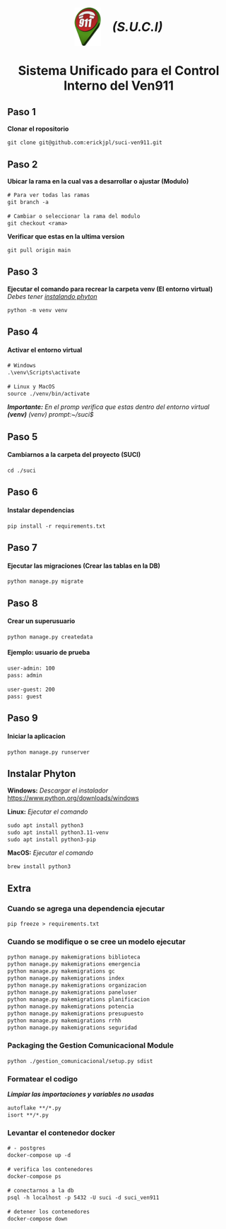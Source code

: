 <h1 align="center" style="display: flex; align-items: center; justify-content: center; gap: 25px;">
  <img src="./suci/templates/static/img/logo.png" width="60" alt="S.U.C.I Logo">
  <i>(S.U.C.I)</i>
</h1>

<h1 align="center" style="margin-bottom: 0;">Sistema Unificado para el Control</h1>
<h1 align="center" style="margin-top: 0;">Interno del Ven911</h1>

## Paso 1

**Clonar el ropositorio**

```
git clone git@github.com:erickjpl/suci-ven911.git
```

## Paso 2

**Ubicar la rama en la cual vas a desarrollar o ajustar (Modulo)**

```
# Para ver todas las ramas
git branch -a

# Cambiar o seleccionar la rama del modulo
git checkout <rama>
```

**Verificar que estas en la ultima version**

```
git pull origin main
```

## Paso 3

**Ejecutar el comando para recrear la carpeta venv (El entorno virtual)**
_Debes tener [instalando phyton](#instalando-phyton)_

```
python -m venv venv
```

## Paso 4

#### Activar el entorno virtual

```
# Windows
.\venv\Scripts\activate

# Linux y MacOS
source ./venv/bin/activate
```

_**Importante:** En el promp verifica que estas dentro del entorno virtual **(venv)**_
_(venv) prompt:~/suci$_

## Paso 5

#### Cambiarnos a la carpeta del proyecto (SUCI)

```
cd ./suci
```

## Paso 6

#### Instalar dependencias

```
pip install -r requirements.txt
```

## Paso 7

#### Ejecutar las migraciones (Crear las tablas en la DB)

```
python manage.py migrate
```

## Paso 8

#### Crear un superusuario

```
python manage.py createdata
```

#### Ejemplo: usuario de prueba

```
user-admin: 100
pass: admin

user-guest: 200
pass: guest
```

## Paso 9

#### Iniciar la aplicacion

```
python manage.py runserver
```

## Instalar Phyton

**Windows:** _Descargar el instalador_
https://www.python.org/downloads/windows

**Linux:** _Ejecutar el comando_

```
sudo apt install python3
sudo apt install python3.11-venv
sudo apt install python3-pip
```

**MacOS:** _Ejecutar el comando_

```
brew install python3
```

## Extra

### Cuando se agrega una dependencia ejecutar

```
pip freeze > requirements.txt
```

### Cuando se modifique o se cree un modelo ejecutar

```
python manage.py makemigrations biblioteca
python manage.py makemigrations emergencia
python manage.py makemigrations gc
python manage.py makemigrations index
python manage.py makemigrations organizacion
python manage.py makemigrations paneluser
python manage.py makemigrations planificacion
python manage.py makemigrations potencia
python manage.py makemigrations presupuesto
python manage.py makemigrations rrhh
python manage.py makemigrations seguridad
```

### Packaging the Gestion Comunicacional Module

```
python ./gestion_comunicacional/setup.py sdist
```

### Formatear el codigo

**_Limpiar las importaciones y variables no usadas_**

```
autoflake **/*.py
isort **/*.py
```

### Levantar el contenedor docker

```
# - postgres
docker-compose up -d

# verifica los contenedores
docker-compose ps

# conectarnos a la db
psql -h localhost -p 5432 -U suci -d suci_ven911

# detener los contenedores
docker-compose down
```

